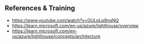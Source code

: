 ## References & Training
- https://www.youtube.com/watch?v=GULpLp9nqNQ
- https://learn.microsoft.com/en-us/azure/lighthouse/overview
- https://learn.microsoft.com/en-us/azure/lighthouse/concepts/architecture